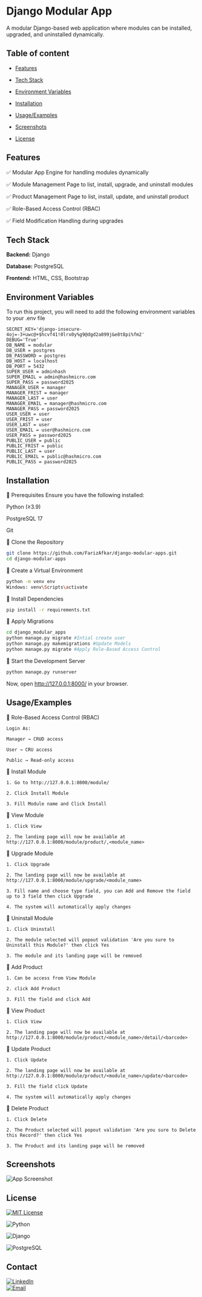 
# Django Modular App

A modular Django-based web application where modules can be installed, upgraded, and uninstalled dynamically.

## Table of content


- [Features](##Features)

- [Tech Stack](##TechStack)

- [Environment Variables](#EnvironmentVariables)

- [Installation](#Installation)

- [Usage/Examples](#Usage/Examples)

- [Screenshots](#Screenshots)

- [License](#License)


## Features

✅ Modular App Engine for handling modules dynamically

✅ Module Management Page to list, install, upgrade, and uninstall modules

✅ Product Management Page to list, install, update, and uninstall product

✅ Role-Based Access Control (RBAC)

✅ Field Modification Handling during upgrades


## Tech Stack

**Backend:** Django

**Database:** PostgreSQL

**Frontend:** HTML, CSS, Bootstrap


## Environment Variables

To run this project, you will need to add the following environment variables to your .env file

```
SECRET_KEY='django-insecure-4oj=-3+uwc@+$hcvf41!0lrx0y%g9@dgd2a899j&e8t8pi%fm2'
DEBUG='True'
DB_NAME = modular
DB_USER = postgres
DB_PASSWORD = postgres
DB_HOST = localhost
DB_PORT = 5432
SUPER_USER = adminhash
SUPER_EMAIL = admin@hashmicro.com
SUPER_PASS = password2025
MANAGER_USER = manager
MANAGER_FRIST = manager
MANAGER_LAST = user
MANAGER_EMAIL = manager@hashmicro.com
MANAGER_PASS = password2025
USER_USER = user
USER_FRIST = user
USER_LAST = user
USER_EMAIL = user@hashmicro.com
USER_PASS = password2025
PUBLIC_USER = public
PUBLIC_FRIST = public
PUBLIC_LAST = user
PUBLIC_EMAIL = public@hashmicro.com
PUBLIC_PASS = password2025
```

## Installation

🔹 Prerequisites
Ensure you have the following installed:

Python (≥3.9)

PostgreSQL 17

Git


🔹 Clone the Repository
```bash
git clone https://github.com/FarizAfkar/django-modular-apps.git
cd django-modular-apps
```

🔹 Create a Virtual Environment
```bash
python -m venv env
Windows: venv\Scripts\activate
```

🔹 Install Dependencies
```bash
pip install -r requirements.txt
```

🔹 Apply Migrations
```bash
cd django_modular_apps
python manage.py migrate #Intial create user
python manage.py makemigrations #Update Models
python manage.py migrate #Apply Role-Based Access Control
```

🔹 Start the Development Server
```bash
python manage.py runserver
```

Now, open http://127.0.0.1:8000/ in your browser.


## Usage/Examples

🔹 Role-Based Access Control (RBAC)

    Login As:
    
    Manager → CRUD access

    User → CRU access

    Public → Read-only access

🔹 Install Module

    1. Go to http://127.0.0.1:8000/module/

    2. Click Install Module

    3. Fill Module name and Click Install

🔹 View Module

    1. Click View

    2. The landing page will now be available at http://127.0.0.1:8000/module/product/,<module_name>


🔹 Upgrade Module

    1. Click Upgrade

    2. The landing page will now be available at http://127.0.0.1:8000/module/upgrade/<module_name>

    3. Fill name and choose type field, you can Add and Remove the field up to 3 field then click Upgrade

    4. The system will automatically apply changes

🔹 Uninstall Module

    1. Click Uninstall

    2. The module selected will popout validation 'Are you sure to Uninstall this Module?' then click Yes

    3. The module and its landing page will be removed

🔹 Add Product
    
    1. Can be access from View Module

    2. click Add Product

    3. Fill the field and click Add

🔹 View Product

    1. Click View

    2. The landing page will now be available at http://127.0.0.1:8000/module/product/<module_name>/detail/<barcode>

🔹 Update Product

    1. Click Update

    2. The landing page will now be available at http://127.0.0.1:8000/module/product/<module_name>/update/<barcode>

    3. Fill the field click Update

    4. The system will automatically apply changes

🔹 Delete Product

    1. Click Delete

    2. The Product selected will popout validation 'Are you sure to Delete this Record?' then click Yes

    3. The Product and its landing page will be removed
## Screenshots

![App Screenshot](https://via.placeholder.com/468x300?text=App+Screenshot+Here)


## License

[![MIT License](https://img.shields.io/badge/License-MIT-blue.svg)]((https://choosealicense.com/licenses/mit/))

![Python](https://img.shields.io/badge/Python-3.x-blue?logo=python)  

![Django](https://img.shields.io/badge/Django-4.x-green?logo=django)  

![PostgreSQL](https://img.shields.io/badge/PostgreSQL-17-blue?logo=postgresql)

## Contact

[![LinkedIn](https://img.shields.io/badge/LinkedIn-FarizAfkar-blue?logo=linkedin)](https://www.linkedin.com/in/farizafkar/)  
[![Email](https://img.shields.io/badge/Email-Contact%20Me-red?logo=gmail)](mailto:high.oc7ane@gmail.com)
